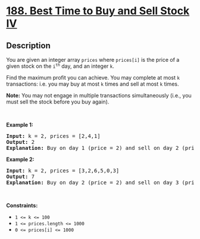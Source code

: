 
<!-- problem:start -->

# [188. Best Time to Buy and Sell Stock IV](https://leetcode.com/problems/best-time-to-buy-and-sell-stock-iv)

## Description

<!-- description:start -->

<p>You are given an integer array <code>prices</code> where <code>prices[i]</code> is the price of a given stock on the <code>i<sup>th</sup></code> day, and an integer <code>k</code>.</p>

<p>Find the maximum profit you can achieve. You may complete at most <code>k</code> transactions: i.e. you may buy at most <code>k</code> times and sell at most <code>k</code> times.</p>

<p><strong>Note:</strong> You may not engage in multiple transactions simultaneously (i.e., you must sell the stock before you buy again).</p>

<p>&nbsp;</p>
<p><strong class="example">Example 1:</strong></p>

<pre>
<strong>Input:</strong> k = 2, prices = [2,4,1]
<strong>Output:</strong> 2
<strong>Explanation:</strong> Buy on day 1 (price = 2) and sell on day 2 (price = 4), profit = 4-2 = 2.
</pre>

<p><strong class="example">Example 2:</strong></p>

<pre>
<strong>Input:</strong> k = 2, prices = [3,2,6,5,0,3]
<strong>Output:</strong> 7
<strong>Explanation:</strong> Buy on day 2 (price = 2) and sell on day 3 (price = 6), profit = 6-2 = 4. Then buy on day 5 (price = 0) and sell on day 6 (price = 3), profit = 3-0 = 3.
</pre>

<p>&nbsp;</p>
<p><strong>Constraints:</strong></p>

<ul>
	<li><code>1 &lt;= k &lt;= 100</code></li>
	<li><code>1 &lt;= prices.length &lt;= 1000</code></li>
	<li><code>0 &lt;= prices[i] &lt;= 1000</code></li>
</ul>

<!-- description:end -->
